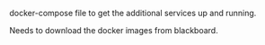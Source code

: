 docker-compose file to get the additional services up and running.

Needs to download the docker images from blackboard.